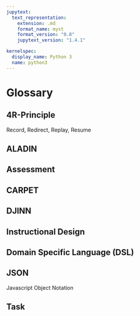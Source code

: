 ```yaml
---
jupytext:
  text_representation:
    extension: .md
    format_name: myst
    format_version: "0.8"
    jupytext_version: "1.4.1"

kernelspec:
  display_name: Python 3
  name: python3
---
```


# Glossary

## 4R-Principle

Record, Redirect, Replay, Resume

## ALADIN

## Assessment

## CARPET

## DJINN

## Instructional Design

## Domain Specific Language (DSL)

## JSON

Javascript Object Notation

## Task
